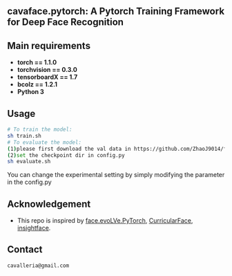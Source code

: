 ## cavaface.pytorch: A Pytorch Training Framework for Deep Face Recognition



## Main requirements

  * **torch == 1.1.0**
  * **torchvision == 0.3.0**
  * **tensorboardX == 1.7**
  * **bcolz == 1.2.1**
  * **Python 3**
  
## Usage
```bash
# To train the model:
sh train.sh
# To evaluate the model:
(1)please first download the val data in https://github.com/ZhaoJ9014/face.evoLVe.PyTorch.
(2)set the checkpoint dir in config.py
sh evaluate.sh
```
You can change the experimental setting by simply modifying the parameter in the config.py


## Acknowledgement

* This repo is inspired by [face.evoLVe.PyTorch](https://github.com/ZhaoJ9014/face.evoLVe.PyTorch), [CurricularFace](https://github.com/HuangYG123/CurricularFace), [insightface](https://github.com/deepinsight/insightface).

## Contact

```
cavalleria@gmail.com
```


